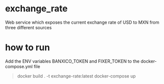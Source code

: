 # exchange_rate
Web service which exposes the current exchange rate of USD to MXN from three different sources

# how to run
Add the ENV variables BANXICO_TOKEN and FIXER_TOKEN to the docker-compose.yml file
> docker build . -t exchange-rate:latest
> docker-compose up